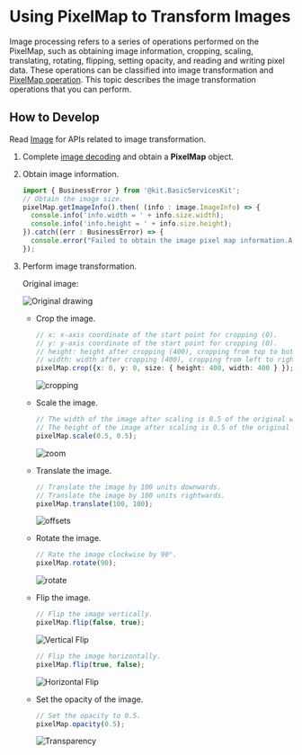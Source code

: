 # Using PixelMap to Transform Images

Image processing refers to a series of operations performed on the PixelMap, such as obtaining image information, cropping, scaling, translating, rotating, flipping, setting opacity, and reading and writing pixel data. These operations can be classified into image transformation and [PixelMap operation](image-pixelmap-operation.md). This topic describes the image transformation operations that you can perform.

## How to Develop

Read [Image](../../reference/apis-image-kit/js-apis-image.md#pixelmap7) for APIs related to image transformation.

1. Complete [image decoding](image-decoding.md) and obtain a **PixelMap** object.

2. Obtain image information.

   ```ts
   import { BusinessError } from '@kit.BasicServicesKit';
   // Obtain the image size.
   pixelMap.getImageInfo().then( (info : image.ImageInfo) => {
     console.info('info.width = ' + info.size.width);
     console.info('info.height = ' + info.size.height);
   }).catch((err : BusinessError) => {
     console.error("Failed to obtain the image pixel map information.And the error is: " + err);
   });
   ```

3. Perform image transformation.

   Original image:

     ![Original drawing](figures/original-drawing.jpeg)

   - Crop the image.

     ```ts
     // x: x-axis coordinate of the start point for cropping (0).
     // y: y-axis coordinate of the start point for cropping (0).
     // height: height after cropping (400), cropping from top to bottom.
     // width: width after cropping (400), cropping from left to right.
     pixelMap.crop({x: 0, y: 0, size: { height: 400, width: 400 } });
     ```

     ![cropping](figures/cropping.jpeg)

   - Scale the image.

     ```ts
     // The width of the image after scaling is 0.5 of the original width.
     // The height of the image after scaling is 0.5 of the original height.
     pixelMap.scale(0.5, 0.5);
     ```

     ![zoom](figures/zoom.jpeg)

   - Translate the image.

     ```ts
     // Translate the image by 100 units downwards.
     // Translate the image by 100 units rightwards.
     pixelMap.translate(100, 100);
     ```

     ![offsets](figures/offsets.jpeg)

   - Rotate the image.

     ```ts
     // Rate the image clockwise by 90°.
     pixelMap.rotate(90);
     ```

     ![rotate](figures/rotate.jpeg)

   - Flip the image.

     ```ts
     // Flip the image vertically.
     pixelMap.flip(false, true);
     ```

     ![Vertical Flip](figures/vertical-flip.jpeg)

     ```ts
     // Flip the image horizontally.
     pixelMap.flip(true, false);
     ```

     ![Horizontal Flip](figures/horizontal-flip.jpeg)

   - Set the opacity of the image.

     ```ts
     // Set the opacity to 0.5.
     pixelMap.opacity(0.5);
     ```

     ![Transparency](figures/transparency.png)

<!--RP1-->
<!--RP1End-->
